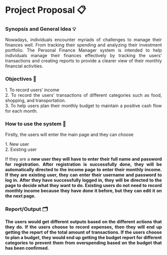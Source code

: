 # Project Proposal 📋
### Synopsis and General Idea 💡
<p align="justify"> 
Nowadays, individuals encounter myriads of challenges to manage their finances well. From tracking their spending and analyzing their investment portfolio. The Personal Finance Manager system is intended to help individuals manage their finances effectively by tracking the users' transactions and creating reports to provide a clearer view of their monthly financial activities. 
</p>

### Objectives 🔮
<p align="justify"> 
1. To record users’ income
   <br/>
2. To record the users’ transactions of different categories such as food, shopping, and transportation.
   <br/>
3. To help users plan their monthly budget to maintain a positive cash flow for each month.
</p>

   
### How to use the system 📝

<p align="justify"> 
Firstly, the users will enter the main page and they can choose
<p align="left">
1. New user <br>
2. Existing user <br>
<p align="justify">
If they are a <b>new user<b/> they will have to enter their full name and password for registration. After registration is successfully done, they will be automatically directed to the income page to enter their monthly income.
If they are <b>existing user<b/>, they can enter their username and password to log in. After they have successfully logged in, they will be directed to the page to decide what they want to do. Existing users do not need to record monthly income because they have done it before, but they can edit it on the next page.</p>



### Report/Output 🗂


 <p align="justify"> 
The users would get different outputs based on the different actions that they do. If the users choose to record expenses, then they will end up getting the report of the total amount of transactions. If the users choose to plan a budget, they would end up getting the budget report for different categories to prevent them from overspending based on the budget that has been confirmed. </p>
